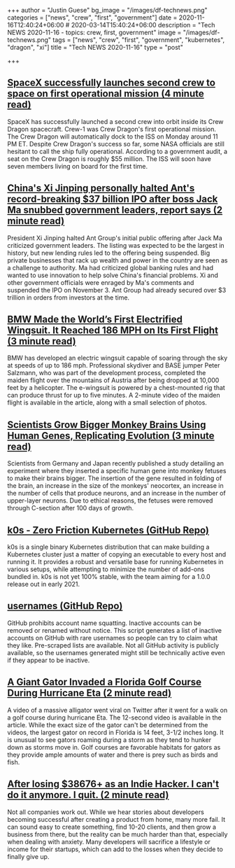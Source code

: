 +++
author = "Justin Guese"
bg_image = "/images/df-technews.png"
categories = ["news", "crew", "first", "government"]
date = 2020-11-16T12:40:24+06:00 # 2020-03-14T15:40:24+06:00
description = "Tech NEWS 2020-11-16 - topics: crew, first, government"
image = "/images/df-technews.png"
tags = ["news", "crew", "first", "government", "kubernetes", "dragon", "xi"]
title = "Tech NEWS 2020-11-16"
type = "post"

+++

## [SpaceX successfully launches second crew to space on first operational mission (4 minute read)](https://www.theverge.com/2020/11/15/21565237/spacex-crew-1-dragon-launch-success-falcon-9-nasa/1/01000175d0bfc900-f738ffbf-164e-4486-be59-4c5efaa5de8b-000000/VnYQ1EuuLr4kRhKwxcPbgwKl4fv83k3R3k2c5U79fBk=167)

SpaceX has successfully launched a second crew into orbit inside its Crew Dragon spacecraft. Crew-1 was Crew Dragon's first operational mission. The Crew Dragon will automatically dock to the ISS on Monday around 11 PM ET. Despite Crew Dragon's success so far, some NASA officials are still hesitant to call the ship fully operational. According to a government audit, a seat on the Crew Dragon is roughly $55 million. The ISS will soon have seven members living on board for the first time.

## [China's Xi Jinping personally halted Ant's record-breaking $37 billion IPO after boss Jack Ma snubbed government leaders, report says (2 minute read)](https://markets.businessinsider.com/news/stocks/ant-group-ipo-personally-halted-china-xi-jinping-jack-wsj-2020-11-1029800224/1/01000175d0bfc900-f738ffbf-164e-4486-be59-4c5efaa5de8b-000000/Yd6zTIu3MK67mA3mNxIGoYU2MDIp-CiSA92urUl6ICY=167)

President Xi Jinping halted Ant Group's initial public offering after Jack Ma criticized government leaders. The listing was expected to be the largest in history, but new lending rules led to the offering being suspended. Big private businesses that rack up wealth and power in the country are seen as a challenge to authority. Ma had criticized global banking rules and had wanted to use innovation to help solve China's financial problems. Xi and other government officials were enraged by Ma's comments and suspended the IPO on November 3. Ant Group had already secured over $3 trillion in orders from investors at the time.

## [BMW Made the World’s First Electrified Wingsuit. It Reached 186 MPH on Its First Flight (3 minute read)](https://robbreport.com/motors/aviation/bmw-electrified-wingsuit-maiden-flight-1234580128//1/01000175d0bfc900-f738ffbf-164e-4486-be59-4c5efaa5de8b-000000/6P3xI13fKhLRbq3Webobr2_DQdlZxGva11eBIWV71GI=167)

BMW has developed an electric wingsuit capable of soaring through the sky at speeds of up to 186 mph. Professional skydiver and BASE jumper Peter Salzmann, who was part of the development process, completed the maiden flight over the mountains of Austria after being dropped at 10,000 feet by a helicopter. The e-wingsuit is powered by a chest-mounted rig that can produce thrust for up to five minutes. A 2-minute video of the maiden flight is available in the article, along with a small selection of photos.

## [Scientists Grow Bigger Monkey Brains Using Human Genes, Replicating Evolution (3 minute read)](https://interestingengineering.com/scientists-grow-bigger-monkey-brains-using-human-genes-replicating-evolution/1/01000175d0bfc900-f738ffbf-164e-4486-be59-4c5efaa5de8b-000000/9_s7pr109r0lQnn9mZIB_XqaDNjRhmmmK2OttQu_Th0=167)

Scientists from Germany and Japan recently published a study detailing an experiment where they inserted a specific human gene into monkey fetuses to make their brains bigger. The insertion of the gene resulted in folding of the brain, an increase in the size of the monkeys' neocortex, an increase in the number of cells that produce neurons, and an increase in the number of upper-layer neurons. Due to ethical reasons, the fetuses were removed through C-section after 100 days of growth.

## [k0s - Zero Friction Kubernetes (GitHub Repo)](https://github.com/k0sproject/k0s/1/01000175d0bfc900-f738ffbf-164e-4486-be59-4c5efaa5de8b-000000/LsGoRQ6vQq3O7vGsQ4TeFQgrFfR5paTrbJ11cYKAYi0=167)

k0s is a single binary Kubernetes distribution that can make building a Kubernetes cluster just a matter of copying an executable to every host and running it. It provides a robust and versatile base for running Kubernetes in various setups, while attempting to minimize the number of add-ons bundled in. k0s is not yet 100% stable, with the team aiming for a 1.0.0 release out in early 2021.

## [usernames (GitHub Repo)](https://github.com/terror/usernames/1/01000175d0bfc900-f738ffbf-164e-4486-be59-4c5efaa5de8b-000000/UKVB39SDwXLNIka7K0DDTgW7l35BVk9L6LxNYiQdx7c=167)

GitHub prohibits account name squatting. Inactive accounts can be removed or renamed without notice. This script generates a list of inactive accounts on GitHub with rare usernames so people can try to claim what they like. Pre-scraped lists are available. Not all GitHub activity is publicly available, so the usernames generated might still be technically active even if they appear to be inactive.

## [A Giant Gator Invaded a Florida Golf Course During Hurricane Eta (2 minute read)](https://www.vice.com/en/article/y3gvzm/a-giant-gator-invaded-a-florida-golf-course-during-hurricane-eta/1/01000175d0bfc900-f738ffbf-164e-4486-be59-4c5efaa5de8b-000000/UIOXoWWBEw8ZIrOJJ3MYECDS2hiuhuitZCVe4TtClWY=167)

A video of a massive alligator went viral on Twitter after it went for a walk on a golf course during hurricane Eta. The 12-second video is available in the article. While the exact size of the gator can't be determined from the videos, the largest gator on record in Florida is 14 feet, 3-1/2 inches long. It is unusual to see gators roaming during a storm as they tend to hunker down as storms move in. Golf courses are favorable habitats for gators as they provide ample amounts of water and there is prey such as birds and fish.

## [After losing $38676+ as an Indie Hacker. I can't do it anymore. I quit. (2 minute read)](https://www.indiehackers.com/post/after-losing-38676-as-an-indie-hacker-i-cant-do-it-anymore-i-quit-8673223598/1/01000175d0bfc900-f738ffbf-164e-4486-be59-4c5efaa5de8b-000000/UBryC42BxnRIqghinlnhnPFds9iMgPvVaAwKpsB2BpA=167)

Not all companies work out. While we hear stories about developers becoming successful after creating a product from home, many more fail. It can sound easy to create something, find 10-20 clients, and then grow a business from there, but the reality can be much harder than that, especially when dealing with anxiety. Many developers will sacrifice a lifestyle or income for their startups, which can add to the losses when they decide to finally give up.


